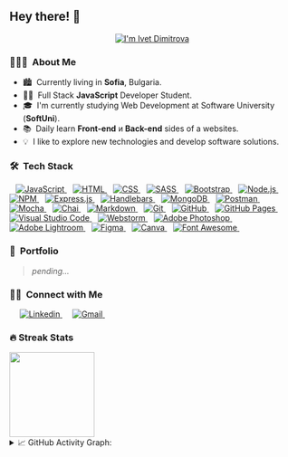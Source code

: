 ## Hey there! 👋

<!-- Typing SVG by DenverCoder1 - https://github.com/DenverCoder1/readme-typing-svg -->
<p align="center">
  <a href="https://readme-typing-svg.herokuapp.com?color=%2339D353&size=24&lines=I'm+Ivet+Dimitrova;Front+End+Developer+Student"><img src="https://readme-typing-svg.herokuapp.com?color=%2339D353&size=24&lines=I'm+Ivet+Dimitrova;Front+End+Developer+Student" alt="I'm Ivet Dimitrova"></a>
</p>

### 👨🏻‍💻 &nbsp;About Me
- 🏙️ &nbsp;Currently living in **Sofia**, Bulgaria.
- 🙋‍♀️ &nbsp;Full Stack **JavaScript** Developer Student.
- 🎓 &nbsp;I'm currently studying Web Development at Software University (**SoftUni**).
- 📚 &nbsp;Daily learn **Front-end** и **Back-end** sides of a websites.
- 💡 &nbsp;I like to explore new technologies and develop software solutions.

### 🛠 &nbsp;Tech Stack

<p align="left"> 
  &ensp;
  <a href="https://developer.mozilla.org/en-US/docs/Web/JavaScript" target="_blank"> 
     <img alt="JavaScript" src="https://img.shields.io/badge/JavaScript%20-%23F7DF1E.svg?logo=javascript&logoColor=black">
   </a>
  &ensp;
  <a href="https://www.w3.org/html" target="_blank"> 
   <img alt="HTML" src="https://img.shields.io/badge/HTML5%20-%23E34F26.svg?logo=html5&logoColor=white">
  </a>   
  &ensp;
  <a href="https://www.w3schools.com/css" target="_blank">
    <img alt="CSS" src="https://img.shields.io/badge/CSS%20-%231572B6.svg?logo=css3&logoColor=white">
  </a>
  &ensp;
  <a href="https://sass-lang.com">
    <img alt="SASS" src="https://img.shields.io/badge/Sass-hotpink.svg?logo=SASS&logoColor=white">
  </a>
  &ensp;
  <a href="https://getbootstrap.com">
    <img alt="Bootstrap" src="https://img.shields.io/badge/Bootstrap-7952B3.svg?logo=bootstrap&logoColor=white">
  </a>
  &ensp;
  <a href="https://nodejs.org/en/about">
      <img alt="Node.js" src="https://img.shields.io/badge/Node.js-43853D.svg?logo=node.js&logoColor=white">
  </a>
  &ensp;
   <a href="https://www.npmjs.com" target="_blank"> 
    <img alt="NPM" src="https://img.shields.io/badge/npm-CB3837?logo=npm&logoColor=white">
  </a>
  &ensp;
  <a href="https://expressjs.com">
    <img alt="Express.js" src="https://img.shields.io/badge/Express.js-404d59.svg?logo=express&logoColor=white">
  </a>
  &ensp;
  <a href="https://handlebarsjs.com">
    <img alt="Handlebars" src="https://img.shields.io/badge/Handlebars.js-FE7A16?&logo=handlebarsdotjs&logoColor=black">
  </a>
  &ensp;
  <a href="https://www.mongodb.com">
    <img alt="MongoDB" src ="https://img.shields.io/badge/MongoDB-4ea94b.svg?logo=mongodb&logoColor=white">
  </a>
  &ensp;
  <a href="https://www.postman.com">
    <img alt="Postman" src="https://img.shields.io/badge/Postman-FF6C37?logo=postman&logoColor=white">
  </a>
  &ensp;
  <a href="https://mochajs.org" target="_blank"> 
    <img alt="Mocha" src="https://img.shields.io/badge/Mocha-8D6748?logo=Mocha&logoColor=white">
  </a>
  &ensp;
    <a href="https://www.chaijs.com" target="_blank"> 
    <img alt="Chai" src="https://img.shields.io/badge/chai-A30701?logo=chai&logoColor=white">
  </a>
  &ensp;
  <a href="https://daringfireball.net/projects/markdown">
    <img alt="Markdown" src="https://img.shields.io/badge/Markdown-000000.svg?logo=markdown&logoColor=white">
  </a>
  &ensp;
    <a href="https://git-scm.com">
      <img alt="Git" src="https://img.shields.io/badge/Git%20-%23F05033.svg?logo=git&logoColor=white">
    </a>
  &ensp;
    <a href="https://github.com">
      <img alt="GitHub" src="https://img.shields.io/badge/GitHub%20-%23A03522.svg?logo=github&logoColor=white">
    </a>
  &ensp;
  <a href="https://pages.github.com">
    <img alt="GitHub Pages" src="https://img.shields.io/badge/GitHub%20Pages-327FC7.svg?logo=github&logoColor=white">
  </a>
  &ensp;
  <a href="https://code.visualstudio.com">
    <img alt="Visual Studio Code" src="https://img.shields.io/badge/Visual%20Studio%20Code-0078d7.svg?logo=visual-studio-code&logoColor=white">
  </a>
  &ensp;
  <a href="https://www.jetbrains.com/webstorm">
    <img alt="Webstorm" src="https://img.shields.io/badge/WebStorm-000000?logo=WebStorm&logoColor=white">
  </a>
  &ensp;
  <a href="https://www.adobe.com/in/products/photoshop.html" target="_blank"> 
    <img alt="Adobe Photoshop" src="https://img.shields.io/badge/Adobe%20Photoshop-2070AA?style=flat&logo=Adobe%20Photoshop&logoColor=white">
  </a>
  &ensp; 
  <a href="https://lightroom.adobe.com" target="_blank"> 
    <img alt="Adobe Lightroom" src="https://img.shields.io/badge/Adobe%20Lightroom-31A8FF?&logo=Adobe%20Lightroom&logoColor=white">
  </a>
  &ensp;
  <a href="https://www.figma.com" target="_blank"> 
    <img alt="Figma" src="https://img.shields.io/badge/Figma-F24E1E?&logo=figma&logoColor=white">
  </a>
  &ensp;
  <a href="https://www.canva.com" target="_blank"> 
    <img alt="Canva" src="https://img.shields.io/badge/Canva-%2300C4CC.svg?&logo=Canva&logoColor=white">
  </a>
  &ensp;
  <a href="https://fontawesome.com" target="_blank"> 
    <img alt="Font Awesome" src="https://img.shields.io/badge/Font_Awesome-339AF0?logo=fontawesome&logoColor=white">
  </a>
  &ensp;
</p>

### 📔 &nbsp;Portfolio
> *pending...*

### 🤝🏻 &nbsp;Connect with Me

<p align="left"> 
  &emsp;
  <a href="https://www.linkedin.com/in/ivet-d-0535a31b5/" target="_blank"> 
     <img alt="Linkedin" src="https://img.shields.io/badge/LinkedIn-0077B5?style=for-the-badge&logo=linkedin&logoColor=white">
   </a>
  &emsp;
  <a href="https://mail.google.com/mail/u/?authuser=dimitrova.v.ivet@gmail.com" target="_blank"> 
     <img alt="Gmail" src="https://img.shields.io/badge/Gmail-D14836?style=for-the-badge&logo=gmail&logoColor=white">
   </a>
  &emsp;
</p>

### 🔥 Streak Stats
<a href="https://github.com/yveette">
  <img height="150px" src="https://github-readme-stats-eight-theta.vercel.app/api/top-langs/?username=yveette&layout=compact&langs_count=8&theme=nord&hide_border=true">
</a>

<details> 
  <summary> 📈 GitHub Activity Graph: </summary>
  <a href="https://github-profile-summary-cards.vercel.app">
    <img alt="DenverCoder1's Github Stats" src="https://github-profile-summary-cards.vercel.app/api/cards/repos-per-language?username=yveette&theme=vue">
  </a>
  <a href="https://github-profile-summary-cards.vercel.app">
    <img alt="DenverCoder1's Github Stats" src="https://github-profile-summary-cards.vercel.app/api/cards/productive-time?username=yveette&theme=vue">
  </a>
  <a href="https://github-profile-summary-cards.vercel.app">
    <img alt="DenverCoder1's Github Stats" src="https://github-profile-summary-cards.vercel.app/api/cards/profile-details?username=yveette&theme=vue">
  </a>
  <a href="https://activity-graph.herokuapp.com">
    <img alt="GitHub Activity Graph" src="https://activity-graph.herokuapp.com/graph?username=yveette&theme=nord&hide_border=true">
  </a>
</details> 
